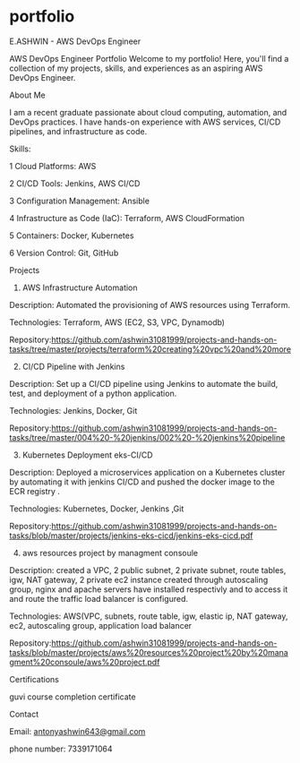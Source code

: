 # portfolio
E.ASHWIN - AWS DevOps Engineer

AWS DevOps Engineer Portfolio
Welcome to my portfolio! Here, you'll find a collection of my projects, skills, and experiences as an aspiring AWS DevOps Engineer.


About Me

I am a recent graduate passionate about cloud computing, automation, and DevOps practices. I have hands-on experience with AWS services, CI/CD pipelines, and infrastructure as code.


Skills:

1 Cloud Platforms: AWS

2 CI/CD Tools: Jenkins, AWS CI/CD

3 Configuration Management: Ansible

4 Infrastructure as Code (IaC): Terraform, AWS CloudFormation

5 Containers: Docker, Kubernetes

6 Version Control: Git, GitHub

Projects

1. AWS Infrastructure Automation

Description: Automated the provisioning of AWS resources using Terraform.

Technologies: Terraform, AWS (EC2, S3, VPC, Dynamodb)

Repository:https://github.com/ashwin31081999/projects-and-hands-on-tasks/tree/master/projects/terraform%20creating%20vpc%20and%20more

2. CI/CD Pipeline with Jenkins

Description: Set up a CI/CD pipeline using Jenkins to automate the build, test, and deployment of a python application.

Technologies: Jenkins, Docker, Git

Repository:https://github.com/ashwin31081999/projects-and-hands-on-tasks/tree/master/004%20-%20jenkins/002%20-%20jenkins%20pipeline

3. Kubernetes Deployment eks-CI/CD

Description: Deployed a microservices application on a Kubernetes cluster by automating it with jenkins CI/CD and pushed the docker image to the ECR registry .

Technologies: Kubernetes, Docker, Jenkins ,Git

Repository:https://github.com/ashwin31081999/projects-and-hands-on-tasks/blob/master/projects/jenkins-eks-cicd/jenkins-eks-cicd.pdf


4. aws resources project by managment consoule
   
Description: created a VPC, 2 public subnet, 2 private subnet, route tables, igw, NAT gateway, 2 private ec2 instance created through autoscaling group, nginx and 
             apache servers have installed respectivly and to access it and route the traffic load balancer is configured.

Technologies: AWS(VPC, subnets, route table, igw, elastic ip, NAT gateway, ec2, autoscaling group, application  load balancer

 Repository:https://github.com/ashwin31081999/projects-and-hands-on-tasks/blob/master/projects/aws%20resources%20project%20by%20managment%20consoule/aws%20project.pdf  


Certifications

guvi course completion certificate


Contact

Email: antonyashwin643@gmail.com

phone number: 7339171064



